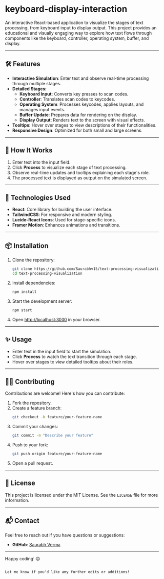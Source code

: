 # keyboard-display-interaction

An interactive React-based application to visualize the stages of text processing, from keyboard input to display output. This project provides an educational and visually engaging way to explore how text flows through components like the keyboard, controller, operating system, buffer, and display.

---

## 🛠️ Features

- **Interactive Simulation**: Enter text and observe real-time processing through multiple stages.
- **Detailed Stages**:
  - **Keyboard Input**: Converts key presses to scan codes.
  - **Controller**: Translates scan codes to keycodes.
  - **Operating System**: Processes keycodes, applies layouts, and manages input events.
  - **Buffer Update**: Prepares data for rendering on the display.
  - **Display Output**: Renders text to the screen with visual effects.
- **Tooltips**: Hover over stages to view descriptions of their functionalities.
- **Responsive Design**: Optimized for both small and large screens.

---

## 🚀 How It Works

1. Enter text into the input field.
2. Click **Process** to visualize each stage of text processing.
3. Observe real-time updates and tooltips explaining each stage's role.
4. The processed text is displayed as output on the simulated screen.

---

## 🔧 Technologies Used

- **React**: Core library for building the user interface.
- **TailwindCSS**: For responsive and modern styling.
- **Lucide-React Icons**: Used for stage-specific icons.
- **Framer Motion**: Enhances animations and transitions.

---

## 📦 Installation

1. Clone the repository:
   ```bash
   git clone https://github.com/Saurabhv15/text-processing-visualization.git
   cd text-processing-visualization
   ```

2. Install dependencies:
   ```bash
   npm install
   ```

3. Start the development server:
   ```bash
   npm start
   ```

4. Open [http://localhost:3000](http://localhost:3000) in your browser.

---

## ✨ Usage

- Enter text in the input field to start the simulation.
- Click **Process** to watch the text transition through each stage.
- Hover over stages to view detailed tooltips about their roles.

---

## 🧑‍💻 Contributing

Contributions are welcome! Here's how you can contribute:

1. Fork the repository.
2. Create a feature branch:
   ```bash
   git checkout -b feature/your-feature-name
   ```
3. Commit your changes:
   ```bash
   git commit -m "Describe your feature"
   ```
4. Push to your fork:
   ```bash
   git push origin feature/your-feature-name
   ```
5. Open a pull request.

---

## 📄 License

This project is licensed under the MIT License. See the `LICENSE` file for more information.

---

## 📬 Contact

Feel free to reach out if you have questions or suggestions:

- **GitHub**: [Saurabh Verma](https://github.com/Saurabhv15)

---

Happy coding! 😊
```

Let me know if you'd like any further edits or additions!
